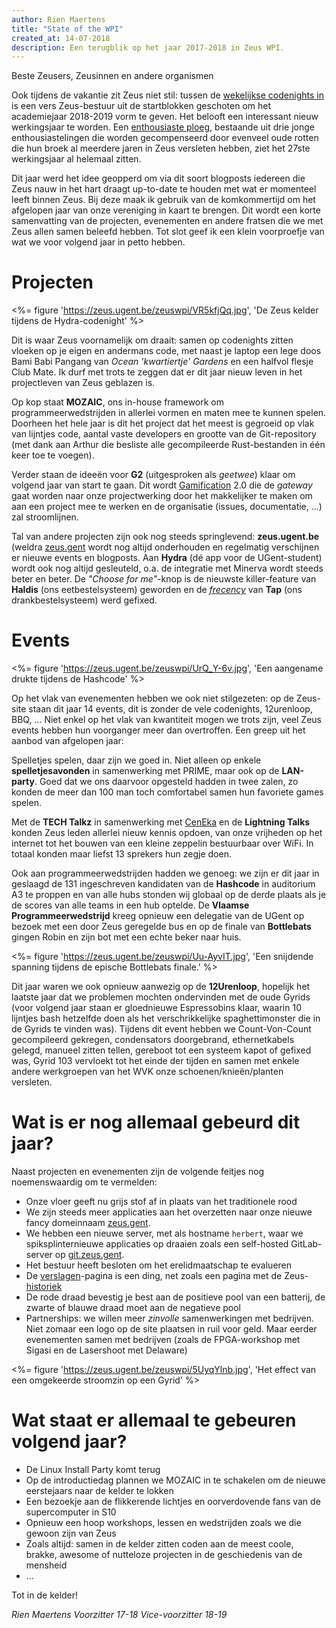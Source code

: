 ```yaml
---
author: Rien Maertens
title: "State of the WPI"
created_at: 14-07-2018
description: Een terugblik op het jaar 2017-2018 in Zeus WPI.
---
```


Beste Zeusers, Zeusinnen en andere organismen

Ook tijdens de vakantie zit Zeus niet stil: tussen de [wekelijkse codenights in](/blog/17-18/codenights/) is een vers Zeus-bestuur uit de startblokken geschoten om het academiejaar 2018-2019 vorm te geven. Het belooft een interessant nieuw werkingsjaar te worden. Een [enthousiaste ploeg](/blog/17-18/bestuur-18-19), bestaande uit drie jonge enthousiastelingen die worden gecompenseerd door evenveel oude rotten die hun broek al meerdere jaren in Zeus versleten hebben, ziet het 27ste werkingsjaar al helemaal zitten.

Dit jaar werd het idee geopperd om via dit soort blogposts iedereen die Zeus nauw in het hart draagt up-to-date te houden met wat er momenteel leeft binnen Zeus. Bij deze maak ik gebruik van de komkommertijd om het afgelopen jaar van onze vereniging in kaart te brengen. Dit wordt een korte samenvatting van de projecten, evenementen en andere fratsen die we met Zeus allen samen beleefd hebben. Tot slot geef ik een klein voorproefje van wat we voor volgend jaar in petto hebben.

# Projecten

<%= figure 'https://zeus.ugent.be/zeuswpi/VR5kfjQq.jpg', 'De Zeus kelder tijdens de Hydra-codenight' %>

Dit is waar Zeus voornamelijk om draait: samen op codenights zitten vloeken op je eigen en andermans code, met naast je laptop een lege doos Bami Babi Pangang van _Ocean 'kwartiertje' Gardens_ en een halfvol flesje Club Mate. Ik durf met trots te zeggen dat er dit jaar nieuw leven in het projectleven van Zeus geblazen is.

Op kop staat **MOZAIC**, ons in-house framework om programmeerwedstrijden in allerlei vormen en maten mee te kunnen spelen. Doorheen het hele jaar is dit het project dat het meest is gegroeid op vlak van lijntjes code, aantal vaste developers en grootte van de Git-repository (met dank aan Arthur die besliste alle gecompileerde Rust-bestanden in één keer toe te voegen).

Verder staan de ideeën voor **G2** (uitgesproken als _geetwee_) klaar om volgend jaar van start te gaan. Dit wordt [Gamification](https://zeus.ugent.be/game) 2.0 die de _gateway_ gaat worden naar onze projectwerking door het makkelijker te maken om aan een project mee te werken en de organisatie (issues, documentatie, ...) zal stroomlijnen.

Tal van andere projecten zijn ook nog steeds springlevend: **zeus.ugent.be** (weldra [zeus.gent](https://zeus.gent) wordt nog altijd onderhouden en regelmatig verschijnen er nieuwe events en blogposts. Aan **Hydra** (dé app voor de UGent-student) wordt ook nog altijd gesleuteld, o.a. de integratie met Minerva wordt steeds beter en beter. De _"Choose for me"_-knop is de nieuwste killer-feature van **Haldis** (ons eetbestelsysteem) geworden en de _[frecency](https://en.wikipedia.org/wiki/Frecency)_ van **Tap** (ons drankbestelsysteem) werd gefixed.

# Events

<%= figure 'https://zeus.ugent.be/zeuswpi/UrQ_Y-6v.jpg', 'Een aangename drukte tijdens de Hashcode' %>

Op het vlak van evenementen hebben we ook niet stilgezeten: op de Zeus-site staan dit jaar 14 events, dit is zonder de vele codenights, 12urenloop, BBQ, ... Niet enkel op het vlak van kwantiteit mogen we trots zijn, veel Zeus events hebben hun voorganger meer dan overtroffen. Een greep uit het aanbod van afgelopen jaar:

Spelletjes spelen, daar zijn we goed in. Niet alleen op enkele **spelletjesavonden** in samenwerking met PRIME, maar ook op de **LAN-party**. Goed dat we ons daarvoor opgesteld hadden in twee zalen, zo konden de meer dan 100 man toch comfortabel samen hun favoriete games spelen.

Met de **TECH Talkz** in samenwerking met [CenEka](http://ceneka.ugent.be/) en de **Lightning Talks** konden Zeus leden allerlei nieuw kennis opdoen, van onze vrijheden op het internet tot het bouwen van een kleine zeppelin bestuurbaar over WiFi. In totaal konden maar liefst 13 sprekers hun zegje doen.

Ook aan programmeerwedstrijden hadden we genoeg: we zijn er dit jaar in geslaagd de 131 ingeschreven kandidaten van de **Hashcode** in auditorium A3 te proppen en van alle hubs stonden wij globaal op de derde plaats als je de scores van alle teams in een hub optelde. De **Vlaamse Programmeerwedstrijd** kreeg opnieuw een delegatie van de UGent op bezoek met een door Zeus geregelde bus en op de finale van **Bottlebats** gingen Robin en zijn bot met een echte beker naar huis.

<%= figure 'https://zeus.ugent.be/zeuswpi/Uu-AyvIT.jpg', 'Een snijdende spanning tijdens de epische Bottlebats finale.' %>

Dit jaar waren we ook opnieuw aanwezig op de **12Urenloop**, hopelijk het laatste jaar dat we problemen mochten ondervinden met de oude Gyrids (voor volgend jaar staan er gloednieuwe Espressobins klaar, waarin 10 lijntjes bash hetzelfde doen als het verschrikkelijke spaghettimonster die in de Gyrids te vinden was). Tijdens dit event hebben we Count-Von-Count gecompileerd gekregen, condensators doorgebrand, ethernetkabels gelegd, manueel zitten tellen, gereboot tot een systeem kapot of gefixed was, Gyrid 103 vervloekt tot het einde der tijden en samen met enkele andere werkgroepen van het WVK onze schoenen/knieën/planten versleten.

# Wat is er nog allemaal gebeurd dit jaar?

Naast projecten en evenementen zijn de volgende feitjes nog noemenswaardig om te vermelden:

- Onze vloer geeft nu grijs stof af in plaats van het traditionele rood
- We zijn steeds meer applicaties aan het overzetten naar onze nieuwe fancy domeinnaam [zeus.gent](https://zeus.gent).
- We hebben een nieuwe server, met als hostname `herbert`, waar we spiksplinternieuwe applicaties op draaien zoals een self-hosted GitLab-server op [git.zeus.gent](https://git.zeus.gent).
- Het bestuur heeft besloten om het erelidmaatschap te evalueren
- De [verslagen](<%= @items['/about/verslagen.erb'].path %>)-pagina is een ding, net zoals een pagina met de Zeus-[historiek](<%= @items['/about/historiek.md'].path %>)
- De rode draad bevestig je best aan de positieve pool van een batterij, de zwarte of blauwe draad moet aan de negatieve pool
- Partnerships: we willen meer _zinvolle_ samenwerkingen met bedrijven. Niet zomaar een logo op de site plaatsen in ruil voor geld. Maar eerder evenementen samen met bedrijven (zoals de FPGA-workshop met Sigasi en de Lasershoot met Delaware)

<%= figure 'https://zeus.ugent.be/zeuswpi/5UyqYlnb.jpg', 'Het effect van een omgekeerde stroomzin op een Gyrid' %>

# Wat staat er allemaal te gebeuren volgend jaar?

- De Linux Install Party komt terug
- Op de introductiedag plannen we MOZAIC in te schakelen om de nieuwe eerstejaars naar de kelder te lokken
- Een bezoekje aan de flikkerende lichtjes en oorverdovende fans van de supercomputer in S10
- Opnieuw een hoop workshops, lessen en wedstrijden zoals we die gewoon zijn van Zeus
- Zoals altijd: samen in de kelder zitten coden aan de meest coole, brakke, awesome of nutteloze projecten in de geschiedenis van de mensheid
- ...

Tot in de kelder!

_Rien Maertens_
_Voorzitter 17-18_
_Vice-voorzitter 18-19_

